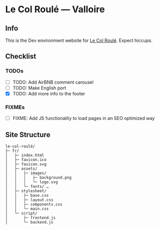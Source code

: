 # Le Col Roulé — Valloire

## Info

This is the Dev environment website for [Le Col Roulé](https://www.lecolroule.fr/valloire/). Expect hiccups.

## Checklist

### TODOs

- [ ] TODO: Add AirBNB comment carousel
- [ ] TODO: Make English port
- [x] TODO: Add more info to the footer

### FIXMEs

- [ ] FIXME: Add JS functionality to load pages in an SEO optimized way

<!--
### BUGs

### HACKs
-->

## Site Structure

```
le-col-roulé/
├─ fr/
│   ├─ index.html
│   ├─ favicon.ico
│   ├─ favicon.svg
│   ├─ assets/
│   │   ├─ images/
│   │   │   ├─ background.png
│   │   │   └─ logo.svg
│   │   └─ fonts/ …
│   ├─ stylesheet/
│   │   ├─ base.css
│   │   ├─ layout.css
│   │   ├─ components.css
│   │   └─ main.css
│   └─ script/
│       ├─ frontend.js
│       └─ backend.js
```

